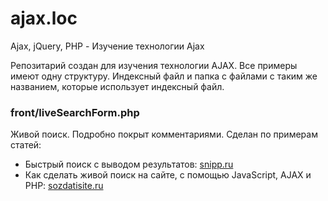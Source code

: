 # ajax.loc
 Ajax, jQuery, PHP - Изучение технологии Ajax

Репозитарий создан для изучения технологии AJAX. Все примеры имеют одну структуру. 
Индексный файл и папка с файлами с таким же названием, которые использует индексный файл. 

### front/liveSearchForm.php
Живой поиск. Подробно покрыт комментариями. 
Сделан по примерам статей:
- Быстрый поиск с выводом результатов: [snipp.ru](https://snipp.ru/jquery/fast-search)
- Как сделать живой поиск на сайте, с помощью JavaScript, AJAX и PHP: [sozdatisite.ru](http://sozdatisite.ru/skripty/sozdanie-zhivogo-poiska-dlya-sajta-s-pomoshhyu-php-ajax-javascript)

